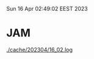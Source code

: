 Sun 16 Apr 02:49:02 EEST 2023
# JAM
<a href='./cache/202304/16_02.log'>./cache/202304/16_02.log</a>
